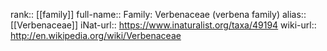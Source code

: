 

rank:: [[family]]
full-name:: Family: Verbenaceae (verbena family)
alias:: [[Verbenaceae]]
iNat-url:: https://www.inaturalist.org/taxa/49194
wiki-url:: http://en.wikipedia.org/wiki/Verbenaceae